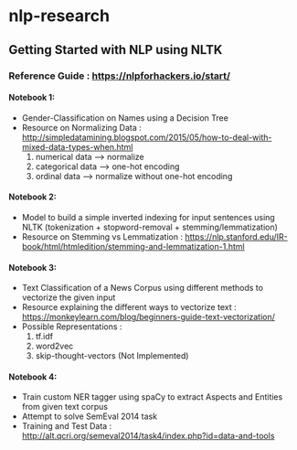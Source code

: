 # nlp-research
## Getting Started with NLP using NLTK

### Reference Guide : https://nlpforhackers.io/start/

#### Notebook 1:
- Gender-Classification on Names using a Decision Tree
- Resource on Normalizing Data : http://simpledatamining.blogspot.com/2015/05/how-to-deal-with-mixed-data-types-when.html
  1. numerical data   --> normalize
  2. categorical data --> one-hot encoding
  3. ordinal data     --> normalize without one-hot encoding

#### Notebook 2:
- Model to build a simple inverted indexing for input sentences using NLTK (tokenization + stopword-removal + stemming/lemmatization)
- Resource on Stemming vs Lemmatization : https://nlp.stanford.edu/IR-book/html/htmledition/stemming-and-lemmatization-1.html

#### Notebook 3:
- Text Classification of a News Corpus using different methods to vectorize the given input
- Resource explaining the different ways to vectorize text : https://monkeylearn.com/blog/beginners-guide-text-vectorization/
- Possible Representations :  
  1. tf.idf
  2. word2vec
  3. skip-thought-vectors (Not Implemented)

#### Notebook 4:
- Train custom NER tagger using spaCy to extract Aspects and Entities from given text corpus 
- Attempt to solve SemEval 2014 task
- Training and Test Data : http://alt.qcri.org/semeval2014/task4/index.php?id=data-and-tools
